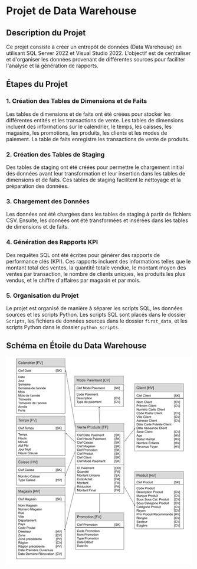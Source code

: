 # Projet de Data Warehouse

## Description du Projet

Ce projet consiste à créer un entrepôt de données (Data Warehouse) en utilisant SQL Server 2022 et Visual Studio 2022. L'objectif est de centraliser et d'organiser les données provenant de différentes sources pour faciliter l'analyse et la génération de rapports.

## Étapes du Projet

### 1. Création des Tables de Dimensions et de Faits

Les tables de dimensions et de faits ont été créées pour stocker les différentes entités et les transactions de vente. Les tables de dimensions incluent des informations sur le calendrier, le temps, les caisses, les magasins, les promotions, les produits, les clients et les modes de paiement. La table de faits enregistre les transactions de vente de produits.

### 2. Création des Tables de Staging

Des tables de staging ont été créées pour permettre le chargement initial des données avant leur transformation et leur insertion dans les tables de dimensions et de faits. Ces tables de staging facilitent le nettoyage et la préparation des données.

### 3. Chargement des Données

Les données ont été chargées dans les tables de staging à partir de fichiers CSV. Ensuite, les données ont été transformées et insérées dans les tables de dimensions et de faits.

### 4. Génération des Rapports KPI

Des requêtes SQL ont été écrites pour générer des rapports de performance clés (KPI). Ces rapports incluent des informations telles que le montant total des ventes, la quantité totale vendue, le montant moyen des ventes par transaction, le nombre de clients uniques, les produits les plus vendus, et le chiffre d'affaires par magasin et par mois.

### 5. Organisation du Projet

Le projet est organisé de manière à séparer les scripts SQL, les données sources et les scripts Python. Les scripts SQL sont placés dans le dossier `Scripts`, les fichiers de données sources dans le dossier `first_data`, et les scripts Python dans le dossier `python_scripts`.

## Schéma en Étoile du Data Warehouse

![DataWarehouse Star Schema](https://github.com/FirasKahlaoui/retail-data-warehouse/blob/master/DataWarehouse%20StarSchema.png#gh-light-mode-only)
